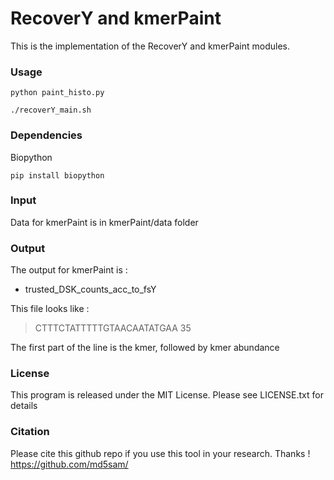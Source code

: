 # RecoverY and kmerPaint

This is the implementation of the RecoverY and kmerPaint modules. 

### Usage  

    python paint_histo.py

    ./recoverY_main.sh    	
	
### Dependencies 

Biopython

    pip install biopython


### Input

Data for kmerPaint is in kmerPaint/data folder 


### Output 

The output for kmerPaint is :
* trusted_DSK_counts_acc_to_fsY

This file looks like :

>CTTTCTATTTTTGTAACAATATGAA 35

The first part of the line is the kmer, followed by kmer abundance 


### License
This program is released under the MIT License. Please see LICENSE.txt for details


### Citation
Please cite this github repo if you use this tool in your research. Thanks !
https://github.com/md5sam/
